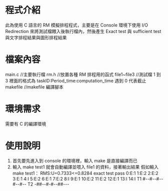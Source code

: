 # 程式介紹

此為使用 C 語言的 RM 模擬排程程式，主要是在 Console 環境下使用 I/O Redirection 來將測試檔餵入後執行檔內，然後產生 Exact test 與 sufficient test 與文字排程結果與圖形排程結果

# 檔案內容

main.c //主要執行檔
rm.h //放置各種 RM 排程用的函式
file1~file3 //測試檔 1 到 3 裡面的格式為 taskID:Period_time:computation_time 遇到 0 代表截止
makefile //makefile 編譯腳本

# 環境需求

需要有 C 的編譯環境

# 使用說明

1. 首先要先進入到 console 的環境裡，輸入 make 是直接編譯而已
2. 輸入 make test1 就會自動編譯並喂入 file1 的資料，接著輸出結果
   假如輸入 make test1：
   RMS:U=0.7333<=0.8284
   exact test pass
   0:E:1
   1:E:2
   2:E:2
   3:E:1
   4:I
   5:E:2
   6:E:1
   7:E:2
   8:I
   9:E:1
   10:E:2
   11:E:2
   12:E:1
   13:I
   14:I
   T1 #--#--#--#--#--
   T2 -##--#-#--##---
